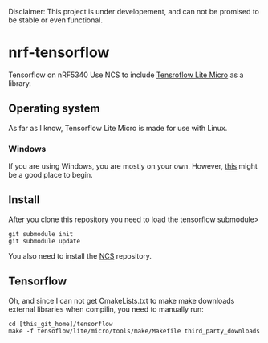 Disclaimer: This project is under developement, and can not be promised to be stable or even functional.


# nrf-tensorflow
Tensorflow on nRF5340
Use NCS to include [Tensroflow Lite Micro](https://github.com/tensorflow/tensorflow/tree/master/tensorflow/lite/micro) as a library.

## Operating system
As far as I know, Tensorflow Lite Micro is made for use with Linux. 

### Windows
If you are using Windows, you are mostly on your own. However, [this](https://www.wikihow.com/Install-Ubuntu-on-VirtualBox) might be a good place to begin.

## Install
After you clone this repository you need to load the tensorflow submodule>
```
git submodule init
git submodule update
```

You also need to install the [NCS](https://developer.nordicsemi.com/nRF_Connect_SDK/doc/latest/nrf/gs_installing.html) repository.


## Tensorflow
Oh, and since I can not get CmakeLists.txt to make make downloads external libraries when compilin, you need to manually run:
```
cd [this_git_home]/tensorflow
make -f tensoflow/lite/micro/tools/make/Makefile third_party_downloads
```
